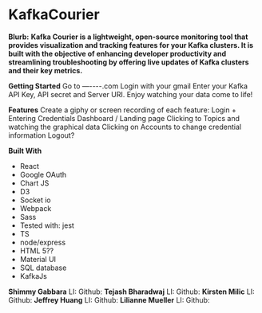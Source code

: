 # KafkaCourier
**Blurb:**
**Kafka Courier is a lightweight, open-source monitoring tool that provides visualization and tracking features for your Kafka clusters. It is built with the objective of enhancing developer productivity and streamlining troubleshooting by offering live updates of Kafka clusters and their key metrics.**

**Getting Started**
Go to —----.com
Login with your gmail
Enter your Kafka API Key, API secret and Server URI.
Enjoy watching your data come to life!

**Features**
Create a giphy or screen recording of each feature:
Login + Entering Credentials 
Dashboard / Landing page 
Clicking to Topics and watching the graphical data
Clicking on Accounts to change credential information 
Logout? 

**Built With**
- React
- Google OAuth 
- Chart JS
- D3 
- Socket io
- Webpack 
- Sass
- Tested with: jest
- TS
- node/express
- HTML 5??
- Material UI
- SQL database
- KafkaJs


**Shimmy Gabbara**
  LI:
  Github:
**Tejash Bharadwaj**
  LI:
  Github:
**Kirsten Milic**
  LI:
  Github:
**Jeffrey Huang** 
  LI:
  Github:
**Lilianne Mueller**
  LI:
  Github:


